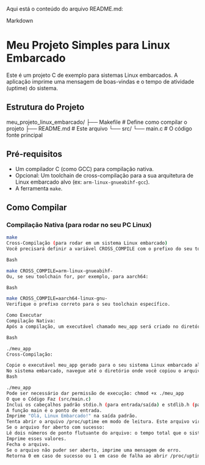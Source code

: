 Aqui está o conteúdo do arquivo README.md:

Markdown

# Meu Projeto Simples para Linux Embarcado

Este é um projeto C de exemplo para sistemas Linux embarcados. A aplicação imprime uma mensagem de boas-vindas e o tempo de atividade (uptime) do sistema.

## Estrutura do Projeto

meu_projeto_linux_embarcado/
├── Makefile        # Define como compilar o projeto
├── README.md       # Este arquivo
└── src/
└── main.c      # O código fonte principal


## Pré-requisitos

* Um compilador C (como GCC) para compilação nativa.
* Opcional: Um toolchain de cross-compilação para a sua arquitetura de Linux embarcado alvo (ex: `arm-linux-gnueabihf-gcc`).
* A ferramenta `make`.

## Como Compilar

### Compilação Nativa (para rodar no seu PC Linux)

```bash
make
Cross-Compilação (para rodar em um sistema Linux embarcado)
Você precisará definir a variável CROSS_COMPILE com o prefixo do seu toolchain. Por exemplo, se o seu cross-compiler for arm-linux-gnueabihf-gcc:

Bash

make CROSS_COMPILE=arm-linux-gnueabihf-
Ou, se seu toolchain for, por exemplo, para aarch64:

Bash

make CROSS_COMPILE=aarch64-linux-gnu-
Verifique o prefixo correto para o seu toolchain específico.

Como Executar
Compilação Nativa:
Após a compilação, um executável chamado meu_app será criado no diretório principal. Execute-o com:

Bash

./meu_app
Cross-Compilação:

Copie o executável meu_app gerado para o seu sistema Linux embarcado alvo (usando scp, um cartão SD, etc.).
No sistema embarcado, navegue até o diretório onde você copiou o arquivo e execute-o:
Bash

./meu_app
Pode ser necessário dar permissão de execução: chmod +x ./meu_app
O que o Código Faz (src/main.c)
Inclui os cabeçalhos padrão stdio.h (para entrada/saída) e stdlib.h (para funções gerais como exit).
A função main é o ponto de entrada.
Imprime "Olá, Linux Embarcado!" na saída padrão.
Tenta abrir o arquivo /proc/uptime em modo de leitura. Este arquivo virtual no Linux contém informações sobre o tempo de atividade do sistema.
Se o arquivo for aberto com sucesso:
Lê dois números de ponto flutuante do arquivo: o tempo total que o sistema está ligado e o tempo que o sistema passou ocioso (em segundos).
Imprime esses valores.
Fecha o arquivo.
Se o arquivo não puder ser aberto, imprime uma mensagem de erro.
Retorna 0 em caso de sucesso ou 1 em caso de falha ao abrir /proc/uptime.